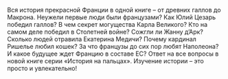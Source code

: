<!--2024-01-21 22:38:55-->
Вся история прекрасной Франции в одной книге – от древних галлов до Макрона. Неужели первые люди были французами? Как Юлий Цезарь победил галлов? В чем секрет могущества Карла Великого? Кто на самом деле победил в Столетней войне? Сожгли ли Жанну д’Арк? Сколько людей отравила Екатерина Медичи? Почему кардинал Ришелье любил кошек? За что французы до сих пор любят Наполеона? И какое будущее ждет Францию в составе ЕС? Ответ на все вопросы в новой книге серии «История на пальцах». Изучение истории – это просто и увлекательно!